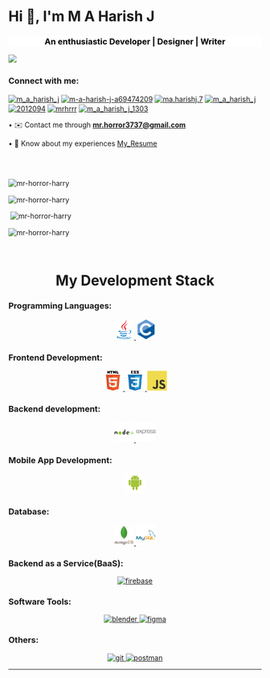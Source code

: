 <h1 align="left">Hi 👋, I'm M A Harish J</h1>

<h3 align="center" style="padding:5 px; margin:10 px; background-color:white; color:black; border-radius:20 px;">An enthusiastic Developer | Designer | Writer</h3>
<img src="https://media0.giphy.com/media/f3iwJFOVOwuy7K6FFw/giphy.gif?cid=ecf05e474rv6g5x82pst56addblg1u1glgrt772a5wnpj5f8&ep=v1_gifs_search&rid=giphy.gif&ct=g" height=700px width=auto>

<div>
        <h3 align="left">Connect with me:</h3>
        <p align="left">
        <a href="https://twitter.com/m_a_harish_j" target="blank"><img align="center" src="https://raw.githubusercontent.com/rahuldkjain/github-profile-readme-generator/master/src/images/icons/Social/twitter.svg" alt="m_a_harish_j" height="30" width="40" /></a>
        <a href="https://linkedin.com/in/m-a-harish-j-a69474209" target="blank"><img align="center" src="https://raw.githubusercontent.com/rahuldkjain/github-profile-readme-generator/master/src/images/icons/Social/linked-in-alt.svg" alt="m-a-harish-j-a69474209" height="30" width="40" /></a>
        <a href="https://fb.com/ma.harishj.7" target="blank"><img align="center" src="https://raw.githubusercontent.com/rahuldkjain/github-profile-readme-generator/master/src/images/icons/Social/facebook.svg" alt="ma.harishj.7" height="30" width="40" /></a>
        <a href="https://instagram.com/m_a_harish_j" target="blank"><img align="center" src="https://raw.githubusercontent.com/rahuldkjain/github-profile-readme-generator/master/src/images/icons/Social/instagram.svg" alt="m_a_harish_j" height="30" width="40" /></a>
        <a href="https://www.leetcode.com/2012094" target="blank"><img align="center" src="https://raw.githubusercontent.com/rahuldkjain/github-profile-readme-generator/master/src/images/icons/Social/leet-code.svg" alt="2012094" height="30" width="40" /></a>
        <a href="https://www.behance.net/mrhrrr" target="blank"><img align="center" src="https://raw.githubusercontent.com/rahuldkjain/github-profile-readme-generator/master/src/images/icons/Social/behance.svg" alt="mrhrrr" height="30" width="40" /></a>
        <a href="https://dribbble.com/m_a_harish_j_1303" target="blank"><img align="center" src="https://raw.githubusercontent.com/rahuldkjain/github-profile-readme-generator/master/src/images/icons/Social/dribbble.svg" alt="m_a_harish_j_1303" height="30" width="40" /></a>
        </p>

• ✉️ Contact me through **mr.horror3737@gmail.com**

• 📄 Know about my experiences   [My_Resume](https://drive.google.com/file/d/1qfYwwGYdtjs8Nut4gBKK8lzgPvhFgruK/view?usp=drive_link)


</div>
<br>
<br>
</div>

<p align="left"> <img src="https://komarev.com/ghpvc/?username=mr-horror-harry&label=Profile%20views&color=0e75b6&style=flat" alt="mr-horror-harry" /> </p>
<p><img align="center" src="https://github-readme-streak-stats.herokuapp.com/?user=mr-horror-harry&" alt="mr-horror-harry" /></p>
<p>&nbsp;<img align="center" src="https://github-readme-stats.vercel.app/api?username=mr-horror-harry&show_icons=true&locale=en" alt="mr-horror-harry" /></p>

<p><img align="center" src="https://github-readme-stats.vercel.app/api/top-langs?username=mr-horror-harry&show_icons=true&locale=en&layout=compact" alt="mr-horror-harry" /></p>
<br>

<h1 align="center">My Development Stack</h1>
<h3>Programming Languages:</h3> 
<p align="center">
    <a href="https://www.java.com" target="_blank" rel="noreferrer">
        <img src="https://raw.githubusercontent.com/devicons/devicon/master/icons/java/java-original.svg" alt="java" width="40" height="40" />
    </a>     
    <a href="https://www.cprogramming.com/" target="_blank" rel="noreferrer">
        <img src="https://raw.githubusercontent.com/devicons/devicon/master/icons/c/c-original.svg" alt="c" width="40" height="40" />
    </a>
</p>

<h3>Frontend Development:</h3> 
<p align="center">   
    <a href="https://www.w3.org/html/" target="_blank" rel="noreferrer">
        <img src="https://raw.githubusercontent.com/devicons/devicon/master/icons/html5/html5-original-wordmark.svg" alt="html5" width="40" height="40" />
    </a>  
    <a href="https://www.w3schools.com/css/" target="_blank" rel="noreferrer">
        <img src="https://raw.githubusercontent.com/devicons/devicon/master/icons/css3/css3-original-wordmark.svg" alt="css3" width="40" height="40" />
    </a> 
    <a href="https://developer.mozilla.org/en-US/docs/Web/JavaScript" target="_blank" rel="noreferrer">
        <img src="https://raw.githubusercontent.com/devicons/devicon/master/icons/javascript/javascript-original.svg" alt="javascript" width="40" height="40" />
    </a>       
</p>

<h3>Backend development:</h3>
<p align="center">
    <a href="https://nodejs.org" target="_blank" rel="noreferrer">
        <img src="https://raw.githubusercontent.com/devicons/devicon/master/icons/nodejs/nodejs-original-wordmark.svg" alt="nodejs" width="40" height="40"/>
    </a>
        <a href="https://expressjs.com" target="_blank" rel="noreferrer">
                <img src="https://raw.githubusercontent.com/devicons/devicon/master/icons/express/express-original-wordmark.svg" alt="express" width="40" height="40"/>
        </a>
</p>

<h3>Mobile App Development:</h3>
<p align="center">
    <a href="https://developer.android.com" target="_blank" rel="noreferrer"> 
        <img src="https://raw.githubusercontent.com/devicons/devicon/master/icons/android/android-original-wordmark.svg" alt="android" width="40" height="40" />
    </a>
</p>

<h3>Database:</h3>
<p align="center">
     <a href="https://www.mongodb.com/" target="_blank" rel="noreferrer">
         <img src="https://raw.githubusercontent.com/devicons/devicon/master/icons/mongodb/mongodb-original-wordmark.svg" alt="mongodb" width="40" height="40"/>
    </a>
    <a href="https://www.mysql.com/" target="_blank" rel="noreferrer">
        <img src="https://raw.githubusercontent.com/devicons/devicon/master/icons/mysql/mysql-original-wordmark.svg" alt="mysql" width="40" height="40" />
    </a>
</p>

<h3>Backend as a Service(BaaS):</h3>
<p align="center">
    <a href="https://firebase.google.com/" target="_blank" rel="noreferrer"> 
        <img src="https://www.vectorlogo.zone/logos/firebase/firebase-icon.svg" alt="firebase" width="40" height="40" />
    </a>
</p>

<h3>Software Tools:</h3>
<p align="center">
    <a href="https://www.blender.org/" target="_blank" rel="noreferrer">
        <img src="https://download.blender.org/branding/community/blender_community_badge_white.svg" alt="blender" width="40" height="40"/>
    </a>
    <a href="https://www.figma.com/" target="_blank" rel="noreferrer">
        <img src="https://www.vectorlogo.zone/logos/figma/figma-icon.svg" alt="figma" width="40" height="40"/>
    </a>
</p>

<h3>Others:</h3>
<p align="center">
    <a href="https://git-scm.com/" target="_blank" rel="noreferrer">
        <img src="https://www.vectorlogo.zone/logos/git-scm/git-scm-icon.svg" alt="git" width="40" height="40"/>
    </a>
    <a href="https://postman.com" target="_blank" rel="noreferrer">
        <img src="https://www.vectorlogo.zone/logos/getpostman/getpostman-icon.svg" alt="postman" width="40" height="40"/>
    </a>
</p>
<hr>
